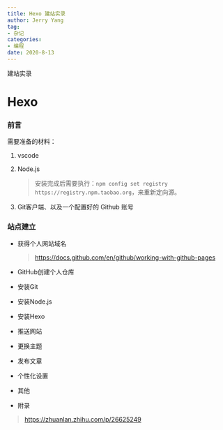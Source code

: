 ```yaml
---
title: Hexo 建站实录
author: Jerry Yang
tag:
- 杂记
categories:
- 编程
date: 2020-8-13
---
```


建站实录

<!-- more -->

# Hexo

### 前言

需要准备的材料：

1. vscode

2. Node.js

   > 安装完成后需要执行：`npm config set registry https://registry.npm.taobao.org`，来重新定向源。

3. Git客户端、以及一个配置好的 Github 账号

### 站点建立

- 获得个人网站域名 

  > https://docs.github.com/en/github/working-with-github-pages

- GitHub创建个人仓库

- 安装Git

- 安装Node.js

- 安装Hexo

- 推送网站



- 更换主题
- 发布文章
- 个性化设置
- 其他
- 附录

> https://zhuanlan.zhihu.com/p/26625249